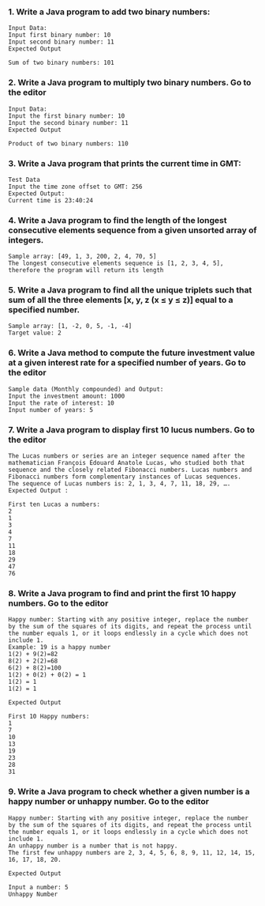 ### 1. Write a Java program to add two binary numbers:
    Input Data:
    Input first binary number: 10
    Input second binary number: 11
    Expected Output
    
    Sum of two binary numbers: 101


### 2. Write a Java program to multiply two binary numbers. Go to the editor
    Input Data:
    Input the first binary number: 10
    Input the second binary number: 11
    Expected Output
    
    Product of two binary numbers: 110

### 3. Write a Java program that prints the current time in GMT:
    Test Data
    Input the time zone offset to GMT: 256
    Expected Output:
    Current time is 23:40:24

### 4. Write a Java program to find the length of the longest consecutive elements sequence from a given unsorted array of integers.
    Sample array: [49, 1, 3, 200, 2, 4, 70, 5] 
    The longest consecutive elements sequence is [1, 2, 3, 4, 5], therefore the program will return its length

### 5. Write a Java program to find all the unique triplets such that sum of all the three elements [x, y, z (x ≤ y ≤ z)] equal to a specified number.
    Sample array: [1, -2, 0, 5, -1, -4]
    Target value: 2 

### 6. Write a Java method to compute the future investment value at a given interest rate for a specified number of years. Go to the editor
    Sample data (Monthly compounded) and Output:
    Input the investment amount: 1000
    Input the rate of interest: 10
    Input number of years: 5

### 7. Write a Java program to display first 10 lucus numbers. Go to the editor
    The Lucas numbers or series are an integer sequence named after the mathematician François Édouard Anatole Lucas, who studied both that sequence and the closely related Fibonacci numbers. Lucas numbers and Fibonacci numbers form complementary instances of Lucas sequences.
    The sequence of Lucas numbers is: 2, 1, 3, 4, 7, 11, 18, 29, ….
    Expected Output :
    
    First ten Lucas a numbers:                                              
    2                                                                       
    1                                                                       
    3                                                                       
    4                                                                       
    7                                                                       
    11                                                                      
    18                                                                      
    29                                                                      
    47                                                                      
    76
    
### 8. Write a Java program to find and print the first 10 happy numbers. Go to the editor
    Happy number: Starting with any positive integer, replace the number by the sum of the squares of its digits, and repeat the process until the number equals 1, or it loops endlessly in a cycle which does not include 1.
    Example: 19 is a happy number
    1(2) + 9(2)=82
    8(2) + 2(2)=68
    6(2) + 8(2)=100
    1(2) + 0(2) + 0(2) = 1
    1(2) = 1
    1(2) = 1
    
    Expected Output
    
    First 10 Happy numbers:                                                 
    1                                                                       
    7                                                                       
    10                                                                      
    13                                                                      
    19                                                                      
    23                                                                      
    28                                                                      
    31   
    
    
### 9. Write a Java program to check whether a given number is a happy number or unhappy number. Go to the editor
    Happy number: Starting with any positive integer, replace the number by the sum of the squares of its digits, and repeat the process until the number equals 1, or it loops endlessly in a cycle which does not include 1.
    An unhappy number is a number that is not happy.
    The first few unhappy numbers are 2, 3, 4, 5, 6, 8, 9, 11, 12, 14, 15, 16, 17, 18, 20.
    
    Expected Output
    
    Input a number: 5                                                       
    Unhappy Number
